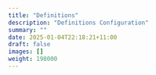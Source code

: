 ```yaml
---
title: "Definitions"
description: "Definitions Configuration"
summary: ""
date: 2025-01-04T22:18:21+11:00
draft: false
images: []
weight: 198000
---
```

